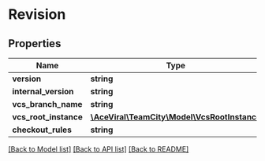 # Revision

## Properties
Name | Type | Description | Notes
------------ | ------------- | ------------- | -------------
**version** | **string** |  | [optional] 
**internal_version** | **string** |  | [optional] 
**vcs_branch_name** | **string** |  | [optional] 
**vcs_root_instance** | [**\AceViral\TeamCity\Model\VcsRootInstance**](VcsRootInstance.md) |  | [optional] 
**checkout_rules** | **string** |  | [optional] 

[[Back to Model list]](../README.md#documentation-for-models) [[Back to API list]](../README.md#documentation-for-api-endpoints) [[Back to README]](../README.md)


